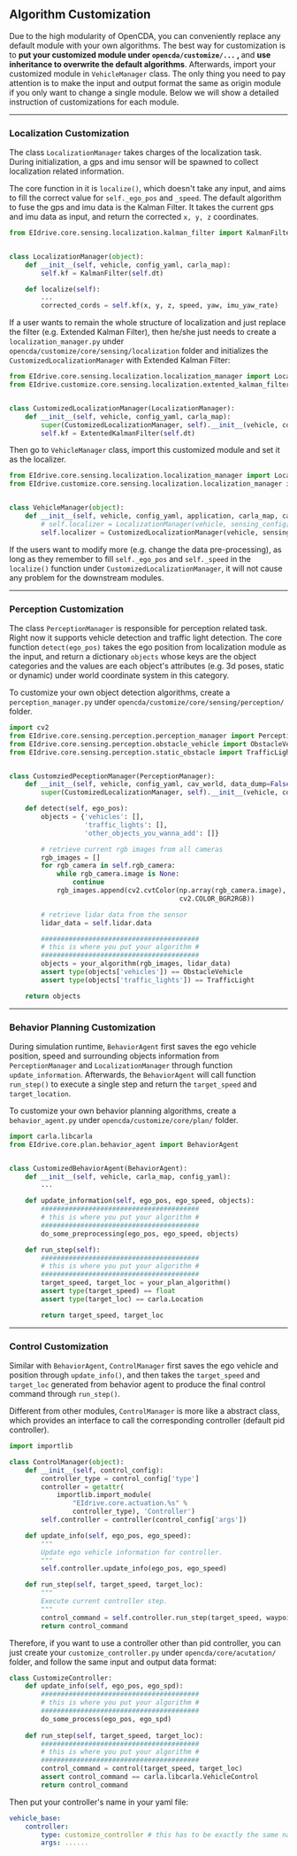 ## Algorithm Customization

Due to the high modularity of OpenCDA, you can conveniently replace any default module with your own
algorithms. The best way for customization is to <strong>put your customized module under `opencda/customize/...` , </strong> and 
<strong>use inheritance to overwrite the default algorithms</strong>. Afterwards, import your customized module in
`VehicleManager` class. The only thing you need to pay attention is to make the input and output format the same
as origin module if you only want to change a single module. Below we will show a detailed instruction 
of customizations for each module.

---
### Localization Customization
The class `LocalizationManager` takes charges of the localization task. During initialization, a gps and imu sensor will
be spawned to collect localization related information. 

The core function in it is `localize()`, which doesn't take any input, and aims to fill the correct value for
`self._ego_pos` and `_speed`.
The default algorithm to fuse the gps and imu data is the Kalman Filter. It takes the current gps and imu data as input,
and return the corrected `x, y, z` coordinates.

```python
from EIdrive.core.sensing.localization.kalman_filter import KalmanFilter


class LocalizationManager(object):
    def __init__(self, vehicle, config_yaml, carla_map):
        self.kf = KalmanFilter(self.dt)

    def localize(self):
        ...
        corrected_cords = self.kf(x, y, z, speed, yaw, imu_yaw_rate)
```
If a user wants to remain the whole structure of localization and just replace the filter (e.g. Extended Kalman Filter),
then he/she just needs to create a `localization_manager.py` under `opencda/customize/core/sensing/localization`
folder and initializes the `CustomizedLocalizationManager` with Extended Kalman Filter:

```python
from EIdrive.core.sensing.localization.localization_manager import LocalizationManager
from EIdrive.customize.core.sensing.localization.extented_kalman_filter import ExtentedKalmanFilter


class CustomizedLocalizationManager(LocalizationManager):
    def __init__(self, vehicle, config_yaml, carla_map):
        super(CustomizedLocalizationManager, self).__init__(vehicle, config_yaml, carla_map)
        self.kf = ExtentedKalmanFilter(self.dt)
```

Then go to `VehicleManager` class, import this customized module and set it as the localizer.

```python
from EIdrive.core.sensing.localization.localization_manager import LocalizationManager
from EIdrive.customize.core.sensing.localization.localization_manager import CustomizedLocalizationManager


class VehicleManager(object):
    def __init__(self, vehicle, config_yaml, application, carla_map, cav_world):
        # self.localizer = LocalizationManager(vehicle, sensing_config['localization'], carla_map)
        self.localizer = CustomizedLocalizationManager(vehicle, sensing_config['localization'], carla_map)
```
If the users want to modify more (e.g. change the data pre-processing), as long as they remember to fill `self._ego_pos`
and `self._speed` in the `localize()` function under `CustomizedLocalizationManager`, it will not cause any problem
for the downstream modules.

---
### Perception Customization
The class `PerceptionManager` is responsible for perception related task. Right now it supports vehicle detection and traffic light detection. The core function `detect(ego_pos)` takes the ego position from localization module as the input, and return a dictionary `objects` whose keys are the object categories and the values are each object's attributes (e.g. 3d poses, static or dynamic) under world coordinate system in this category.

To customize your own object detection algorithms, create a `perception_manager.py` under
`opencda/customize/core/sensing/perception/` folder.

```python
import cv2
from EIdrive.core.sensing.perception.perception_manager import PerceptionManager
from EIdrive.core.sensing.perception.obstacle_vehicle import ObstacleVehicle
from EIdrive.core.sensing.perception.static_obstacle import TrafficLight


class CustomziedPeceptionManager(PerceptionManager):
    def __init__(self, vehicle, config_yaml, cav_world, data_dump=False):
        super(CustomizedLocalizationManager, self).__init__(vehicle, config_yaml, cav_world, data_dump)

    def detect(self, ego_pos):
        objects = {'vehicles': [],
                   'traffic_lights': [],
                   'other_objects_you_wanna_add': []}

        # retrieve current rgb images from all cameras
        rgb_images = []
        for rgb_camera in self.rgb_camera:
            while rgb_camera.image is None:
                continue
            rgb_images.append(cv2.cvtColor(np.array(rgb_camera.image),
                                           cv2.COLOR_BGR2RGB))

        # retrieve lidar data from the sensor
        lidar_data = self.lidar.data

        ########################################
        # this is where you put your algorithm #
        ########################################
        objects = your_algorithm(rgb_images, lidar_data)
        assert type(objects['vehicles']) == ObstacleVehicle
        assert type(objects['traffic_lights']) == TrafficLight

    return objects

```
---
### Behavior Planning Customization
During simulation runtime, `BehaviorAgent` first saves the ego vehicle position, speed
and surrounding objects information from `PerceptionManager` and `LocalizationManager` through
function `update_information`. Afterwards,  the `BehaviorAgent` will call function
`run_step()` to execute a single step and return the `target_speed` and `target_location`.

To customize your own behavior planning algorithms, create a `behavior_agent.py` under
`opencda/customize/core/plan/` folder.

```python
import carla.libcarla
from EIdrive.core.plan.behavior_agent import BehaviorAgent


class CustomizedBehaviorAgent(BehaviorAgent):
    def __init__(self, vehicle, carla_map, config_yaml):
        ...

    def update_information(self, ego_pos, ego_speed, objects):
        ########################################
        # this is where you put your algorithm #
        ########################################
        do_some_preprocessing(ego_pos, ego_speed, objects)

    def run_step(self):
        ########################################
        # this is where you put your algorithm #
        ########################################
        target_speed, target_loc = your_plan_algorithm()
        assert type(target_speed) == float
        assert type(target_loc) == carla.Location

        return target_speed, target_loc
```
---
### Control Customization
Similar with `BehaviorAgent`, `ControlManager` first saves the ego vehicle and position
through `update_info()`, and then takes the `target_speed` and `target_loc` generated from
behavior agent to produce the final control command through `run_step()`.

Different from other modules, `ControlManager` is more like a abstract class, which provides an
interface to call the corresponding controller (default pid controller).

```python
import importlib

class ControlManager(object):
    def __init__(self, control_config):
        controller_type = control_config['type']
        controller = getattr(
            importlib.import_module(
                "EIdrive.core.actuation.%s" %
                controller_type), 'Controller')
        self.controller = controller(control_config['args'])

    def update_info(self, ego_pos, ego_speed):
        """
        Update ego vehicle information for controller.
        """
        self.controller.update_info(ego_pos, ego_speed)

    def run_step(self, target_speed, target_loc):
        """
        Execute current controller step.
        """
        control_command = self.controller.run_step(target_speed, waypoint)
        return control_command
```

Therefore, if you want to use a controller other than pid controller, you can just create your `customize_controller.py` under `opencda/core/acutation/` folder, and follow the same input and output data format:
```python
class CustomizeController:
    def update_info(self, ego_pos, ego_spd):
        ########################################
        # this is where you put your algorithm #
        ########################################
        do_some_process(ego_pos, ego_spd)
    
    def run_step(self, target_speed, target_loc):
        ########################################
        # this is where you put your algorithm #
        ########################################
        control_command = control(target_speed, target_loc)
        assert control_command == carla.libcarla.VehicleControl
        return control_command
```
Then put your controller's name in your yaml file:
```yaml
vehicle_base:
    controller:
        type: customize_controller # this has to be exactly the same name as the controller py file
        args: ......
```

